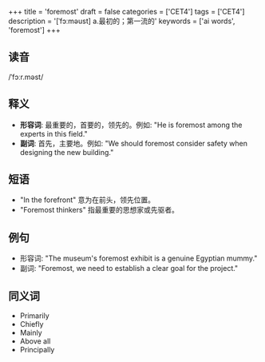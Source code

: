 +++
title = 'foremost'
draft = false
categories = ['CET4']
tags = ['CET4']
description = '[ˈfɔːməust] a.最初的；第一流的'
keywords = ['ai words', 'foremost']
+++

## 读音
/ˈfɔːr.məst/

## 释义
- **形容词**: 最重要的，首要的，领先的。例如: "He is foremost among the experts in this field."
- **副词**: 首先，主要地。例如: "We should foremost consider safety when designing the new building."

## 短语
- "In the forefront" 意为在前头，领先位置。
- "Foremost thinkers" 指最重要的思想家或先驱者。

## 例句
- 形容词: "The museum's foremost exhibit is a genuine Egyptian mummy."
- 副词: "Foremost, we need to establish a clear goal for the project."

## 同义词
- Primarily
- Chiefly
- Mainly
- Above all
- Principally
